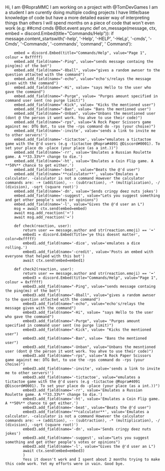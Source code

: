 Hi, I am @RopraMMC
I am working on a project with @TomDevGames
I am a student
I am curently doing multiple coding projects
I have little/base knowledge of code but have a more detailed easier way of interpreting things than others
I will spend months on a piece of code that won't even work (e.g:
    ##cmd cmds
@Bot.event
async def on_message(message, ctx, embed = discord.Embed(title="Commands/Help")):
    if message.content_startswith('-help', '-Help', '-HELP', '-HeLp', '-cmds', '-Cmds', '-Commands', '-commands', 'command', ' Command'):

        embed = discord.Embed(title="Commands/Help", value="Page 1", colour = 0xfffff)
        embed.add_field(name="-Ping", value="sends message containg the ping(ms) of the bot")
        embed.add_field(name="-8ball", value="gives a random awnser to the question attacted with the command")
        embed.add_field(name="-echo", value="echo's/relays the message given with the command")
        embed.add_field(name="-Hi", value= "says Hello to the user who gave the command")
        embed.add_field(name="-Purge", value= "Purges amount specified in command user sent (no purge limit)")
        embed.add_field(name="-Kick", value= "Kicks the mentioned user")
        embed.add_field(name="-Ban", value= "Bans the mentioned user")
        embed.add_field(name="-Unban", value="Unbans the mesntioned user (dont @ the person it wont work. You ahve to use their code)")
        embed.add_field(name="-rps", value="A Rock Paper Scissors game against me: DTG Bot, to use the -rps command do -rps (your choise)")
        embed.add_field(name='-invite', value='sends a link to invite me to other servers!')
        embed.add_field(name='-tictactoe', value="emulates a tictactoe game with the @'d users (e.g -tictactoe @Ropra#4091 @Discord#0001). To set your place do -place (your place (as a int.))")
        embed.add_field(name='-rr', value='Emulates a Russian Roulette game. A **33.33%** change to die.')
        embed.add_field(name='-ht', value='Emulates a Coin Flip game. A **50%** chance to get either.')
        embed.add_field(name='-beat', value="Beats the @'d user")
        embed.add_field(name='**calculator**', value='Emulates a calculator. -calculator is not a command However the calculator commands are: -+ (addition), -- (subtraction), -* (multiplication), -/ (division), -sqrt (square root)')
        embed.add_field(name='-dn', value='Sends cringy deez nuts jokes')
        embed.add_field(name='-suggest', value="Lets you suggest something and get other people's votes or opinions")
        embed.add_field(name='-l', value="Gives the @'d user an L")
        msg = await ctx.send(embed=embed)
        await msg.add_reaction('⬅️')
        await msg.add_reaction('➡️')
        
        def check(reaction, user):
            return user == message.author and str(reaction.emoji) == '➡️'
            embed1 = discord.Embed(Title='ye this doesnt matter', color=0xfffff)
            embed1.add_field(name='-dice', value='emulates a dice rolling.')
            embed1.add_field(name='-credit', value='Posts an embed with everyone that helped with this bot')
            await ctx.send(embed=embed1)
        
        def check2(reaction, user):
            return user == message.author and str(reaction.emoji) == '⬅️'
            embed3 = discord.Embed(title="Commands/Help", value="Page 1", colour = 0xfffff)
            embed3.add_field(name="-Ping", value="sends message containg the ping(ms) of the bot")
            embed3.add_field(name="-8ball", value="gives a random awnser to the question attacted with the command")
            embed3.add_field(name="-echo", value="echo's/relays the message given with the command")
            embed3.add_field(name="-Hi", value= "says Hello to the user who gave the command")
            embed3.add_field(name="-Purge", value= "Purges amount specified in command user sent (no purge limit)")
            embed3.add_field(name="-Kick", value= "Kicks the mentioned user")
            embed3.add_field(name="-Ban", value= "Bans the mentioned user")
            embed3.add_field(name="-Unban", value="Unbans the mesntioned user (dont @ the person it wont work. You ahve to use their code)")
            embed3.add_field(name="-rps", value="A Rock Paper Scissors game against me: DTG Bot, to use the -rps command do -rps (your choise)")
            embed3.add_field(name='-invite', value='sends a link to invite me to other servers!')
            embed3.add_field(name='-tictactoe', value="emulates a tictactoe game with the @'d users (e.g -tictactoe @Ropra#4091 @Discord#0001). To set your place do -place (your place (as a int.))")
            embed3.add_field(name='-rr', value='Emulates a Russian Roulette game. A **33.33%** change to die.')
            embed3.add_field(name='-ht', value='Emulates a Coin Flip game. A **50%** chance to get either.')
            embed3.add_field(name='-beat', value="Beats the @'d user")
            embed3.add_field(name='**calculator**', value='Emulates a calculator. -calculator is not a command However the calculator commands are: -+ (addition), -- (subtraction), -* (multiplication), -/ (division), -sqrt (square root)')
            embed3.add_field(name='-dn', value='Sends cringy deez nuts jokes')
            embed3.add_field(name='-suggest', value="Lets you suggest something and get other people's votes or opinions")
            embed3.add_field(name='-l', value="Gives the @'d user an L")
            await ctx.send(embed=embed3)
            )
            Yess it doesn't work and I spent about 2 months trying to make this code work. Yet my efforts were in vain. Good bye.
